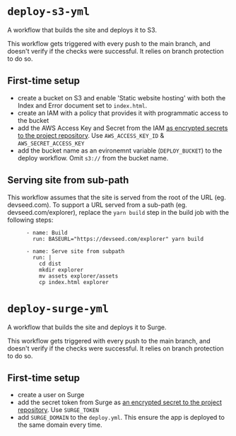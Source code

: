 # `deploy-s3-yml`
A workflow that builds the site and deploys it to S3.

This workflow gets triggered with every push to the main branch, and doesn't verify if the checks were successful. It relies on branch protection to do so.

## First-time setup
- create a bucket on S3 and enable 'Static website hosting' with both the Index and Error document set to `index.html`.
- create an IAM with a policy that provides it with programmatic access to the bucket
- add the AWS Access Key and Secret from the IAM [as encrypted secrets to the project repository](https://docs.github.com/en/actions/reference/encrypted-secrets#creating-encrypted-secrets-for-a-repository). Use `AWS_ACCESS_KEY_ID` & `AWS_SECRET_ACCESS_KEY`
- add the bucket name as an evironemnt variable (`DEPLOY_BUCKET`) to the deploy workflow. Omit `s3://` from the bucket name.

## Serving site from sub-path
This workflow assumes that the site is served from the root of the URL (eg. devseed.com). To support a URL served from a sub-path (eg. devseed.com/explorer), replace the `yarn build` step in the build job with the following steps:

```
      - name: Build
        run: BASEURL="https://devseed.com/explorer" yarn build

      - name: Serve site from subpath
        run: |
          cd dist
          mkdir explorer
          mv assets explorer/assets
          cp index.html explorer
```

# `deploy-surge-yml`
A workflow that builds the site and deploys it to Surge.

This workflow gets triggered with every push to the main branch, and doesn't verify if the checks were successful. It relies on branch protection to do so.

## First-time setup
- create a user on Surge
- add the secret token from Surge as [an encrypted secret to the project repository](https://docs.github.com/en/actions/reference/encrypted-secrets#creating-encrypted-secrets-for-a-repository). Use `SURGE_TOKEN`
- add `SURGE_DOMAIN` to the `deploy.yml`. This ensure the app is deployed to the same domain every time.
